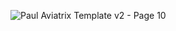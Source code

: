 
![Paul Aviatrix Template v2 - Page 10](https://github.com/user-attachments/assets/ad1ca413-cf3c-49bf-ae85-2444b0a7b575)
